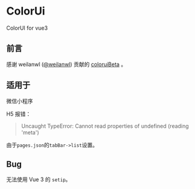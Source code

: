 # ColorUi
ColorUI for vue3

## 前言
感谢 weilanwl ([@weilanwl](https://github.com/weilanwl)) 贡献的 [coloruiBeta](https://github.com/weilanwl/coloruiBeta) 。

## 适用于
微信小程序

H5 报错：

> Uncaught TypeError: Cannot read properties of undefined (reading 'meta')

由于`pages.json`的`tabBar->list`设置。

## Bug
无法使用 Vue 3 的 `setip`。